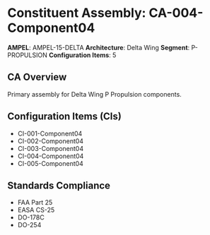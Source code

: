 # Constituent Assembly: CA-004-Component04

**AMPEL**: AMPEL-15-DELTA
**Architecture**: Delta Wing
**Segment**: P-PROPULSION
**Configuration Items**: 5

## CA Overview
Primary assembly for Delta Wing P Propulsion components.

## Configuration Items (CIs)
- CI-001-Component04
- CI-002-Component04
- CI-003-Component04
- CI-004-Component04
- CI-005-Component04

## Standards Compliance
- FAA Part 25
- EASA CS-25
- DO-178C
- DO-254
